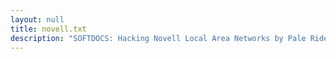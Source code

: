 ```yaml
---
layout: null
title: novell.txt
description: "SOFTDOCS: Hacking Novell Local Area Networks by Pale Rider (1991)"
---
```

